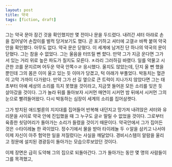 ```yaml
---
layout: post
title: 약국
tags: [fiction, draft]
---
```

그는 약국 문아 잠긴 것을 확인했지만 몇 전이나 문을 두드렸다. 내려간 셔터 아랴로 손을 집어넣어 손잡이를 벌컥 당겨보기도 했다. 곧 포기하고 셔터에 고갤ㄹ 바짝 붙여 약국 안을 확인했다. 아무도 없다. 약국 문은 닫혔다. 이 세계에 남겨진 단 하나의 약국의 문이 닫혔다. 그는 참을 수 없었다. 그는 울음을 터뜨릴 뻔 햤다. 만약 그가 지금 운다면 그가 서 있는 거리 위로 높은 파도가 칠지도 모른다. ㅊ라리 그러하길 바랬다. 일를 악물고 시큰한 코를 문지르며 어두운 약국 안쪽ㅇㄹ 응시했다. 울지도 않았는데, 단지 울 뻔 했을 뿐인데 그의 몸은 이미 울고 있는 듯 이마가 당겼고, 턱 아래가 부풀었다. 박동치는 혈관이 고막 가까이 다가왔다. 만약 그가 선 길 옆으로 큰 트럭이 지나가지 않았다면 그는 태초부터 아예 세상의 소리를 득지 못했을 것이라고, 지금껏 들어온 모든 소리를 잊은 듯 살아갔을 것이다. 그가 놀라 뒤를 돌아보자 시커먼 매연이 시커먼 밤 뒤에서 시커먼 그의 눈으로 빨려들어왔다. 다시 박동하는 심장이 세계의 소리를 집어삼켯다.

그가 방치된 애드벌룬의 지지대를 집어들어 반복해 내던지고 망가져 내려앉은 셔터와 유리문을 사이로 약국 안에 진입했을 때 그 누구도 글ㄹ 말릴 수 없었을 것이다. 그로부터 육중한 쇳덩어리가 돌아가는 소리가 들렸을 것이기 때문이다. 약국안에서 그가 집어든 것은 ㅇ타이레놀 한 곽이었다. 정수기에서 물을 받아 타이레놀 두 ㅇ알을 삼키고 나서야 이제 자신이 아주 험악한 일을 저질렀다는 사실을 깨달았다. 경비시스템이 알람을 울리고 정문에 설치된 경광등이 돌아가는 모습으루보았던 것이다.

이제 장면은 급히 도약해 그의 집으로 되돌아간다. 그가 돌아가는 동안 몇 명의 사람들이 그를 목격했고,
